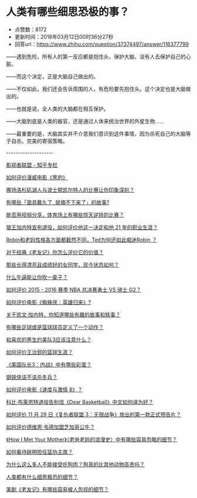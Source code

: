 # 人类有哪些细思恐极的事？
- 点赞数：8172
- 更新时间：2018年03月12日00时36分27秒
- 回答url：https://www.zhihu.com/question/37374497/answer/116377799
<body>
 <p data-pid="z0Mqeno8">——遇到危险，所有人的第一反应都是抱住头，保护大脑，没有人去保护自己的心脏。</p>
 <p data-pid="CuFKs1hn">——而这个决定，正是大脑自己做出的。</p>
 <p data-pid="ISQ7CJ6B">——不仅如此，我们还会告诉周围的人，有危险要先抱住头。这个决定也是大脑做出的。</p>
 <p data-pid="WTcD6cMW">——也就是说，全人类的大脑都在相互保护。</p>
 <p data-pid="S119G0Im">——大脑到底是人类的器官，还是通过人体来统治世界的外星生物……</p>
 <p data-pid="6NRkxdVB">——最重要的是，大脑其实并不介意我们意识到这件事情，因为杀死自己的大脑等于自杀。完美的寄宿策略。</p>
 <p data-pid="B1XFgNQb">--------------------</p>
 <p data-pid="r_HMvL19"><a href="https://zhuanlan.zhihu.com/moviergersleague" class="internal">影视者联盟 - 知乎专栏</a></p>
 <p data-pid="ZPaESHhl"><a href="https://www.zhihu.com/question/266233586/answer/339320330" class="internal">如何评价漫威电影《黑豹》</a></p>
 <p data-pid="2xWcULQV"><a href="https://www.zhihu.com/question/39039411/answer/79419324" class="internal">哪场洛杉矶湖人与波士顿凯尔特人的比赛让你印象深刻？</a></p>
 <p data-pid="sD3kP9N7"><a href="https://www.zhihu.com/question/265833580/answer/306472404" class="internal">有哪些「面具戴久了, 就摘不下来了」的故事?</a></p>
 <p data-pid="i1jlKaLD"><a href="https://www.zhihu.com/question/266137915/answer/305500689" class="internal">能否用视频分享，体育场上有哪些惊天逆转的比赛？</a></p>
 <p data-pid="TLP7i-bY"><a href="https://www.zhihu.com/question/50947855/answer/123408027" class="internal">狼王加内特宣布退役，如何评价他这一决定和他 21 年的职业生涯？</a></p>
 <p data-pid="egafAs3T"><a href="https://www.zhihu.com/question/29231778/answer/44066424" class="internal">Robin和老妈性格各方面都截然不同，Ted为何还如此痴迷Robin ？</a></p>
 <p data-pid="wYi-sepo"><a href="https://www.zhihu.com/question/41501020/answer/91427495" class="internal">对于经典《老友记》你怎么评价它的价值？</a></p>
 <p data-pid="K9HdxO7k"><a href="https://www.zhihu.com/question/62162586/answer/195821996" class="internal">那些长得漂亮且成绩好的女同学，现今状态如何？</a></p>
 <p data-pid="dGGzYJc2"><a href="https://www.zhihu.com/question/39449024/answer/156831149" class="internal">什么牛逼能让你吹一辈子？</a></p>
 <p data-pid="E-X_fHeL"><a href="https://www.zhihu.com/question/47107705/answer/104558405" class="internal">如何评价 2015 - 2016 赛季 NBA 总决赛勇士 VS 骑士 G2？</a></p>
 <p data-pid="BytvurSc"><a href="https://www.zhihu.com/question/53442286/answer/227999036" class="internal">如何评价电影《蜘蛛侠：英雄归来》?</a></p>
 <p data-pid="na2cEH6K"><a href="https://www.zhihu.com/question/19927797/answer/28904755" class="internal">关于凯文·加内特，你知道哪些有趣的故事和轶事？</a></p>
 <p data-pid="5DPlSkn_"><a href="https://www.zhihu.com/question/56999704/answer/154960107" class="internal">有哪些足球或是篮球球员定义了一个动作？</a></p>
 <p data-pid="rnLWnLDS"><a href="https://www.zhihu.com/question/41850184/answer/93060050" class="internal">和喜欢的男生约美队3应该注意什么？</a></p>
 <p data-pid="Mh-Mv5GO"><a href="https://www.zhihu.com/question/22510749/answer/21604504" class="internal">如何评价王治郅的篮球生涯？</a></p>
 <p data-pid="YWrNrRyA"><a href="https://www.zhihu.com/question/45541329/answer/99773164" class="internal">《美国队长3：内战》中有哪些彩蛋？</a></p>
 <p data-pid="lfRWIs0f"><a href="https://www.zhihu.com/question/46140089/answer/101250555" class="internal">钢铁侠该不该杀冬兵？</a></p>
 <p data-pid="SMBSGx3Q"><a href="https://www.zhihu.com/question/47968883/answer/157523835" class="internal">如何评价电影《速度与激情 8》？</a></p>
 <p data-pid="fuNAkOwN"><a href="https://www.zhihu.com/question/38025780/answer/74588801" class="internal">科比·布莱恩特退役告别信《Dear Basketball》中文如何译为好？</a></p>
 <p data-pid="uz_uZRsT"><a href="https://www.zhihu.com/question/263352125/answer/268120807" class="internal">如何评价 11 月 29 日《复仇者联盟 3：无限战争》放出的第一款正式预告片？</a></p>
 <p data-pid="jdMqZr39"><a href="https://www.zhihu.com/question/48231675/answer/109805361" class="internal">如何评价德维恩·韦德加盟芝加哥公牛？</a></p>
 <p data-pid="_9Wju9hc"><a href="https://www.zhihu.com/question/22848529/answer/22852959" class="internal">《How I Met Your Mother》（老爸老妈的浪漫史）中有哪些容易忽略的细节？</a></p>
 <p data-pid="SYXummgr"><a href="https://www.zhihu.com/question/54626701/answer/148341808" class="internal">如何看待姚明担任篮协主席？</a></p>
 <p data-pid="UsaCUGTt"><a href="https://www.zhihu.com/question/49585495/answer/117105703" class="internal">为什么这么多人不能接受吃狗肉？狗真的比其他动物高贵吗？</a></p>
 <p data-pid="Xx0mFaqU"><a href="https://www.zhihu.com/question/37374497/answer/116377799" class="internal">人类都有什么细思极恐的细节？</a></p>
 <p data-pid="oivgbeSI"><a href="https://www.zhihu.com/question/28006217/answer/84957362" class="internal">美剧《老友记》有哪些容易被人忽视的细节？</a></p>
</body>